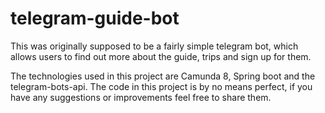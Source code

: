 # telegram-guide-bot
This was originally supposed to be a fairly simple telegram bot, 
which allows users to find out more about the guide, trips and sign up for them.

The technologies used in this project are Camunda 8, Spring boot and the telegram-bots-api. 
The code in this project is by no means perfect, if you have any suggestions or improvements 
feel free to share them.
